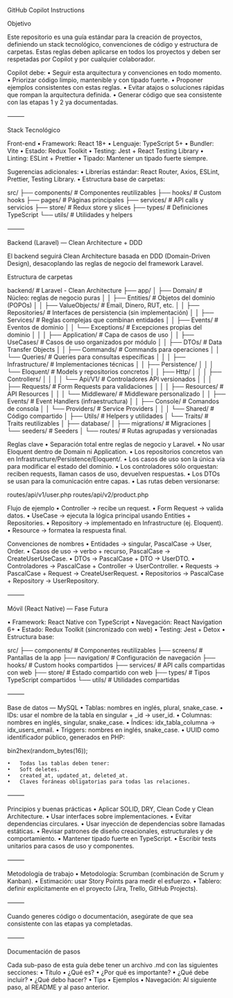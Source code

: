 GitHub Copilot Instructions

Objetivo

Este repositorio es una guía estándar para la creación de proyectos, definiendo un stack tecnológico, convenciones de código y estructura de carpetas. Estas reglas deben aplicarse en todos los proyectos y deben ser respetadas por Copilot y por cualquier colaborador.

Copilot debe:
• Seguir esta arquitectura y convenciones en todo momento.
• Priorizar código limpio, mantenible y con tipado fuerte.
• Proponer ejemplos consistentes con estas reglas.
• Evitar atajos o soluciones rápidas que rompan la arquitectura definida.
• Generar código que sea consistente con las etapas 1 y 2 ya documentadas.

⸻

Stack Tecnológico

Front-end
• Framework: React 18+
• Lenguaje: TypeScript 5+
• Bundler: Vite
• Estado: Redux Toolkit
• Testing: Jest + React Testing Library
• Linting: ESLint + Prettier
• Tipado: Mantener un tipado fuerte siempre.

Sugerencias adicionales:
• Librerías estándar: React Router, Axios, ESLint, Prettier, Testing Library.
• Estructura base de carpetas:

src/
├── components/     # Componentes reutilizables
├── hooks/         # Custom hooks
├── pages/         # Páginas principales
├── services/      # API calls y servicios
├── store/         # Redux store y slices
├── types/         # Definiciones TypeScript
└── utils/         # Utilidades y helpers

⸻

Backend (Laravel) — Clean Architecture + DDD

El backend seguirá Clean Architecture basada en DDD (Domain-Driven Design), desacoplando las reglas de negocio del framework Laravel.

Estructura de carpetas

backend/ # Laravel - Clean Architecture
├── app/
│ ├── Domain/ # Núcleo: reglas de negocio puras
│ │ ├── Entities/ # Objetos del dominio (POPOs)
│ │ ├── ValueObjects/ # Email, Dinero, RUT, etc.
│ │ ├── Repositories/ # Interfaces de persistencia (sin implementación)
│ │ ├── Services/ # Reglas complejas que combinan entidades
│ │ ├── Events/ # Eventos de dominio
│ │ └── Exceptions/ # Excepciones propias del dominio
│ │
│ ├── Application/ # Capa de casos de uso
│ │ ├── UseCases/ # Casos de uso organizados por módulo
│ │ ├── DTOs/ # Data Transfer Objects
│ │ ├── Commands/ # Commands para operaciones
│ │ └── Queries/ # Queries para consultas específicas
│ │
│ ├── Infrastructure/ # Implementaciones técnicas
│ │ ├── Persistence/
│ │ │ └── Eloquent/ # Models y repositorios concretos
│ │ ├── Http/
│ │ │ ├── Controllers/
│ │ │ │ └── Api/V1/ # Controladores API versionados
│ │ │ ├── Requests/ # Form Requests para validaciones
│ │ │ ├── Resources/ # API Resources
│ │ │ └── Middleware/ # Middleware personalizado
│ │ ├── Events/ # Event Handlers (infraestructura)
│ │ ├── Console/ # Comandos de consola
│ │ └── Providers/ # Service Providers
│ │
│ └── Shared/ # Código compartido
│ ├── Utils/ # Helpers y utilidades
│ └── Traits/ # Traits reutilizables
│
├── database/
│ ├── migrations/ # Migraciones
│ └── seeders/ # Seeders
│
└── routes/ # Rutas agrupadas y versionadas

Reglas clave
• Separación total entre reglas de negocio y Laravel.
• No usar Eloquent dentro de Domain ni Application.
• Los repositorios concretos van en Infrastructure/Persistence/Eloquent/.
• Los casos de uso son la única vía para modificar el estado del dominio.
• Los controladores sólo orquestan: reciben requests, llaman casos de uso, devuelven respuestas.
• Los DTOs se usan para la comunicación entre capas.
• Las rutas deben versionarse:

routes/api/v1/user.php
routes/api/v2/product.php

Flujo de ejemplo
• Controller → recibe un request.
• Form Request → valida datos.
• UseCase → ejecuta la lógica principal usando Entities + Repositories.
• Repository → implementado en Infrastructure (ej. Eloquent).
• Resource → formatea la respuesta final.

Convenciones de nombres
• Entidades → singular, PascalCase → User, Order.
• Casos de uso → verbo + recurso, PascalCase → CreateUserUseCase.
• DTOs → PascalCase + DTO → UserDTO.
• Controladores → PascalCase + Controller → UserController.
• Requests → PascalCase + Request → CreateUserRequest.
• Repositorios → PascalCase + Repository → UserRepository.

⸻

Móvil (React Native) — Fase Futura

• Framework: React Native con TypeScript
• Navegación: React Navigation 6+
• Estado: Redux Toolkit (sincronizado con web)
• Testing: Jest + Detox
• Estructura base:

src/
├── components/    # Componentes reutilizables
├── screens/      # Pantallas de la app
├── navigation/   # Configuración de navegación
├── hooks/        # Custom hooks compartidos
├── services/     # API calls compartidas con web
├── store/        # Estado compartido con web
├── types/        # Tipos TypeScript compartidos
└── utils/        # Utilidades compartidas

⸻

Base de datos — MySQL
• Tablas: nombres en inglés, plural, snake_case.
• IDs: usar el nombre de la tabla en singular + \_id → user_id.
• Columnas: nombres en inglés, singular, snake_case.
• Índices: idx_tabla_columna → idx_users_email.
• Triggers: nombres en inglés, snake_case.
• UUID como identificador público, generados en PHP:

bin2hex(random_bytes(16));

    •	Todas las tablas deben tener:
    •	Soft deletes.
    •	created_at, updated_at, deleted_at.
    •	Claves foráneas obligatorias para todas las relaciones.

⸻

Principios y buenas prácticas
• Aplicar SOLID, DRY, Clean Code y Clean Architecture.
• Usar interfaces sobre implementaciones.
• Evitar dependencias circulares.
• Usar inyección de dependencias sobre llamadas estáticas.
• Revisar patrones de diseño creacionales, estructurales y de comportamiento.
• Mantener tipado fuerte en TypeScript.
• Escribir tests unitarios para casos de uso y componentes.

⸻

Metodología de trabajo
• Metodología: Scrumban (combinación de Scrum y Kanban).
• Estimación: usar Story Points para medir el esfuerzo.
• Tablero: definir explícitamente en el proyecto (Jira, Trello, GitHub Projects).

⸻

Cuando generes código o documentación, asegúrate de que sea consistente con las etapas ya completadas.

⸻

Documentación de pasos

Cada sub-paso de esta guía debe tener un archivo .md con las siguientes secciones:
• Título
• ¿Qué es?
• ¿Por qué es importante?
• ¿Qué debe incluir?
• ¿Qué debo hacer?
• Tips
• Ejemplos
• Navegación: Al siguiente paso, al README y al paso anterior.
